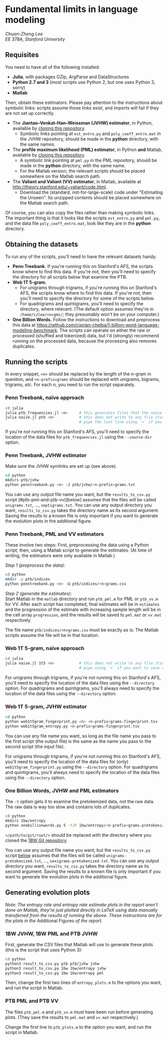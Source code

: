 # Fundamental limits in language modeling

*Chuan-Zheng Lee*<br/>
*EE 378A, Stanford University*

## Requisites
You need to have all of the following installed:
* **Julia**, with packages GZip, ArgParse and DataStructures
* **Python 2.7 and 3** (most scripts use Python 2, but one uses Python 3, sorry)
* **Matlab**

Then, obtain these estimators. Please pay attention to the instructions about symbolic links: scripts assume those links exist, and imports will fail if they are not set up correctly.

* The **Jiantao–Venkat–Han–Weissman (JVHW) estimator**, in Python, available by [cloning this repository](https://github.com/EEthinker/JVHW_Entropy_Estimators/).
    * Symbolic links pointing at `est_entro.py` and `poly_coeff_entro.mat` in the JVHW repository, should be made in the **python** directory, with the same names.
* The **profile maximum likelihood (PML) estimator**, in Python **and** Matlab, available by [cloning this repository](https://github.com/dmitrip/PML/).
    * A symbolic link pointing at `pml.py` in the PML repository, should be made in the **python** directory, with the same name.
    * For the Matlab version, the relevant scripts should be placed somewhere on the Matlab search path.
* The **Valiant and Valiant (VV) estimator**, in Matlab, available at http://theory.stanford.edu/~valiant/code.html.
    * Download the (standard, not-for-large-scale) code under "Estimating the Unseen". Its unzipped contents should be placed somewhere on the Matlab search path.

Of course, you can also copy the files rather than making symbolic links. The important thing is that it looks like the scripts `est_entro.py` and `pml.py`, and the data file `poly_coeff_entro.mat`, look like they are in the **python** directory.

## Obtaining the datasets

To run any of the scripts, you'll need to have the relevant datasets handy.

* **Penn Treebank.** If you're running this on Stanford's AFS, the scripts know where to find this data. If you're not, then you'll need to specify the directory for all scripts below that examine the PTB.
* **Web 1T 5-gram.** 
    * For unigrams through trigrams, if you're running this on Stanford's AFS, the scripts know where to find this data. If you're not, then you'll need to specify the directory for some of the scripts below. 
    * For quadrigrams and quintigrams, you'll need to specify the directory, where relevant. (The default option assumes they're in `/home/czlee/<n>gms/`; they presumably won't be on your computer.)
* **One Billion Words.** Follow the instructions to download and preprocess this data at https://github.com/ciprian-chelba/1-billion-word-language-modeling-benchmark. The scripts can operate on either the raw or processed (shuffled and tokenized) data, but I'd (strongly) recommend running on the processed data, because the processing also removes duplicates.

## Running the scripts

In every snippet, `<n>` should be replaced by the length of the _n_-gram in question, and `<n-prefix>grams` should be replaced with unigrams, bigrams, trigrams, _etc._ For each _n_, you need to run the script separately.

### Penn Treebank, naïve approach
```  bash
cd julia
julia ptb_frequencies.jl <n>     # this generates files that the naïve estimator then uses
julia naive.jl ptb <n>           # this does not write to any file itself
                                 # pipe the last line using `>` if you want to save results
```
If you're not running this on Stanford's AFS, you'll need to specify the location of the data files for `ptb_frequencies.jl` using the `--source-dir` option.

### Penn Treebank, JVHW estimator
Make sure the JVHW symlinks are set up (see above).
``` bash
cd python
mkdirs ptb/jvhw
python penntreebank.py <n> -J ptb/jvhw/<n-prefix>grams.txt
```
You can use any output file name you want, but the `results_to_csv.py` script (#ptb-pml-and-ptb-vv)[below] assumes that the files will be called `unigrams.txt`, …, `septigrams.txt`. You can use any output directory you want, `results_to_csv.py` takes the directory name as its second argument. Saving the results to a known file is only important if you want to generate the evolution plots in the additional figure.

### Penn Treebank, PML and VV estimators
These involve two steps: First, preprocessing the data using a Python script; then, using a Matlab script to generate the estimates. (At time of writing, the estimators were only available in Matlab.)

*Step 1 (preprocess the data):*
``` bash
cd python
mkdir -p ptb/indices
python penntreebank.py <n> -Q ptb/indices/<n>grams.csv
```

*Step 2 (generate the estimates):* <br/>
Start Matlab in the `matlab` directory and run `ptb_pml.m` for PML or `ptb_vv.m` for VV. After each script has completed, final estimates will be in `estimates` and the progression of the estimate with increasing sample length will be in the cell array `progression`, and the results will be saved to `pml.mat` or `vv.mat` respectively.

The file name `ptb/indices/<n>grams.csv` must be exactly as is: The Matlab scripts assume the file will be in that location.

### Web 1T 5-gram, naïve approach
``` bash
cd julia
julia naive.jl 1t5 <n>           # this does not write to any file itself
                                 # pipe using `>` if you want to save results
```

For unigrams through trigrams, if you're not running this on Stanford's AFS, you'll need to specify the location of the data files using the `--directory` option. For quadrigrams and quintigrams, you'll always need to specify the location of the data files using the `--directory` option.

### Web 1T 5-gram, JVHW estimator
``` bash
cd python
python web1t5gram_fingerprint.py <n> <n-prefix>grams-fingerprint.tsv
python web1t5gram_entropy.py <n-prefix>grams-fingerprint.tsv
```

You can use any file name you want, so long as the file name you pass to the first script (the output file) is the same as the name you pass to the second script (the input file).

For unigrams through trigrams, if you're not running this on Stanford's AFS, you'll need to specify the location of the data files for (only) `web1t5gram_fingerprint.py` using the `--directory` option. For quadrigrams and quintigrams, you'll always need to specify the location of the data files using the `--directory` option.

### One Billion Words, JVHW and PML estimators
The `-t` option gets it to examine the pretokenized data, not the raw data. The raw data is way too slow and contains lots of duplicates.
``` bash
cd python
mkdirs 1bw/entropy
python onebillionwords.py 5 -tJP 1bw/entropy/<n-prefix>grams-pretokenized.txt -d </path/to/git/root/>
```

`</path/to/git/root/>` should be replaced with the directory where you cloned the [1BW Git repository](https://github.com/ciprian-chelba/1-billion-word-language-modeling-benchmark).

You can use any output file name you want, but the `results_to_csv.py` script [below](#ptb-pml-and-ptb-vv) assumes that the files will be called `unigrams-pretokenized.txt`, …, `sexigrams-pretokenized.txt`. You can use any output directory you want, `results_to_csv.py` takes the directory name as its second argument. Saving the results to a known file is only important if you want to generate the evolution plots in the additional figure.

## Generating evolution plots
*Note: The entropy rate and entropy rate estimate plots in the report aren't done on Matlab, they're just plotted directly in LaTeX using data manually transferred from the results of running the above. These instructions are for the plots in the* Additional Figures *of the report.*

### 1BW JVHW, 1BW PML and PTB JVHW

First, generate the CSV files that Matlab will use to generate these plots (this is the script that uses Python 3):
``` bash
cd python
python3 result_to_csv.py ptb ptb/jvhw jvhw
python3 result_to_csv.py 1bw 1bw/entropy jvhw
python3 result_to_csv.py 1bw 1bw/entropy pml
```

Then, change the first two lines of `entropy_plots.m` to the options you want, and run the script in Matlab.

### PTB PML and PTB VV

The files `ptb_pml.m` and `ptb_vv.m` must have been run before generating plots. (They save the results to `pml.mat` and `vv.mat` respectively.)

Change the first line to `ptb_plots.m` to the option you want, and run the script in Matlab.
